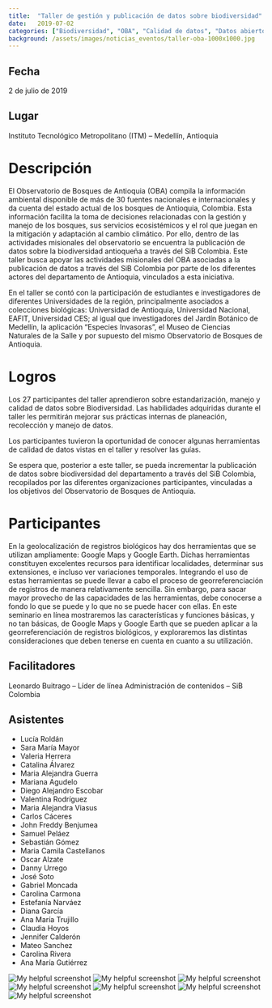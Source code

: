 ```yaml
---
title:  "Taller de gestión y publicación de datos sobre biodiversidad"
date:   2019-07-02
categories: ["Biodiversidad", "OBA", "Calidad de datos", "Datos abierto", "Publicación", "2019"]
background: /assets/images/noticias_eventos/taller-oba-1000x1000.jpg
---
```


## Fecha

2 de julio de 2019

## Lugar

Instituto Tecnológico Metropolitano (ITM) – Medellín, Antioquia

# Descripción


El Observatorio de Bosques de Antioquia  (OBA) compila la información ambiental disponible de más de 30 fuentes nacionales e internacionales y da cuenta del estado actual de los bosques de Antioquia, Colombia. Esta información facilita la toma de decisiones relacionadas con la gestión y manejo de los bosques, sus servicios ecosistémicos y el rol que juegan en la mitigación y adaptación al cambio climático. Por ello, dentro de las actividades misionales del observatorio se encuentra la publicación de datos sobre la biodiversidad antioqueña a través del SiB Colombia. Este taller busca apoyar las actividades misionales del OBA asociadas a la publicación de datos a través del SiB Colombia por parte de los diferentes actores del departamento de Antioquia, vinculados a esta iniciativa.

En el taller se contó con la participación de estudiantes e investigadores de diferentes Universidades de la región, principalmente asociados a colecciones biológicas: Universidad de Antioquia, Universidad Nacional, EAFIT, Universidad CES; al igual que investigadores del Jardín Botánico de Medellín, la aplicación “Especies Invasoras”, el Museo de Ciencias Naturales de la Salle y por supuesto del mismo Observatorio de Bosques de Antioquia.

# Logros

Los 27 participantes del taller aprendieron sobre estandarización, manejo y calidad de datos sobre Biodiversidad. Las habilidades adquiridas durante el taller les permitirán mejorar sus prácticas internas de planeación, recolección y manejo de datos.

Los participantes tuvieron la oportunidad de conocer algunas herramientas de calidad de datos vistas en el taller y resolver las guías.

Se espera que, posterior a este taller, se pueda incrementar la publicación de datos sobre biodiversidad del departamento a través del SiB Colombia, recopilados por las diferentes organizaciones participantes, vinculadas a los objetivos del Observatorio de Bosques de Antioquia.

# Participantes

En la geolocalización de registros biológicos hay dos herramientas que se utilizan ampliamente: Google Maps y Google Earth. Dichas herramientas constituyen excelentes recursos para identificar localidades, determinar sus extensiones, e incluso ver variaciones temporales. Integrando el uso de estas herramientas se puede llevar a cabo el proceso de georreferenciación de registros de manera relativamente sencilla. Sin embargo, para sacar mayor provecho de las capacidades de las herramientas, debe conocerse a fondo lo que se puede y lo que no se puede hacer con ellas. En este seminario en línea mostraremos las características y funciones básicas, y no tan básicas, de Google Maps y Google Earth que se pueden aplicar a la georreferenciación de registros biológicos, y exploraremos las distintas consideraciones que deben tenerse en cuenta en cuanto a su utilización.

## Facilitadores

Leonardo Buitrago – Líder de línea Administración de contenidos – SiB Colombia

## Asistentes

 - Lucía Roldán
 - Sara María Mayor
 - Valeria Herrera
 - Catalina Álvarez
 - Maria Alejandra Guerra
 - Mariana Agudelo
 - Diego Alejandro Escobar
 - Valentina Rodríguez
 - Maria Alejandra Viasus
 - Carlos Cáceres
 - John Freddy Benjumea
 - Samuel Peláez
 - Sebastián Gómez
 - Maria Camila Castellanos
 - Oscar Alzate
 - Danny Urrego
 - José Soto
 - Gabriel Moncada
 - Carolina Carmona
 - Estefanía Narváez
 - Diana García
 - Ana María Trujillo
 - Claudia Hoyos
 - Jennifer Calderón
 - Mateo Sanchez
 - Carolina Rivera
 - Ana María Gutiérrez

![My helpful screenshot](/assets/images/noticias_eventos/obaI/IMG_20190702_074135-1024x768.jpg)
![My helpful screenshot](/assets/images/noticias_eventos/obaI/IMG_20190702_074634-1024x768.jpg)
![My helpful screenshot](/assets/images/noticias_eventos/obaI/IMG_20190702_145442-1024x768.jpg)
![My helpful screenshot](/assets/images/noticias_eventos/obaI/IMG_20190702_145608-1024x768.jpg)
![My helpful screenshot](/assets/images/noticias_eventos/obaI/IMG_20190702_171547-1024x768.jpg)
![My helpful screenshot](/assets/images/noticias_eventos/obaI/WhatsApp-Image-2019-08-09-at-9.40.22-AM-1-1024x576.jpeg)
![My helpful screenshot](/assets/images/noticias_eventos/obaI/WhatsApp-Image-2019-08-09-at-9.40.22-AM-1024x576.jpeg)
